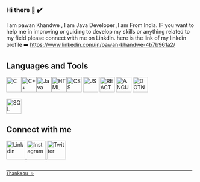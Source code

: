 ### Hi there 👋 ✔️
I am pawan Khandwe , I am Java Developer ,I am From India.
IF you want to help me in improving or guiding to develop my skills or anything 
related to my field please connect with me on Linkdin. 
here is the link of my linkdin profile ➡️ 
https://www.linkedin.com/in/pawan-khandwe-4b7b961a2/

## Languages and Tools
<img src='https://e7.pngegg.com/pngimages/724/306/png-clipart-c-logo-c-programming-language-icon-letter-c-blue-logo.png' alt="C" height=40 width=40><img src='https://upload.wikimedia.org/wikipedia/commons/thumb/1/18/ISO_C%2B%2B_Logo.svg/1200px-ISO_C%2B%2B_Logo.svg.png' alt="C++" height=40 width=40><img src='https://upload.wikimedia.org/wikipedia/en/thumb/3/30/Java_programming_language_logo.svg/1200px-Java_programming_language_logo.svg.png' alt="Java" height=40 width=40><img src='https://upload.wikimedia.org/wikipedia/commons/thumb/6/61/HTML5_logo_and_wordmark.svg/1200px-HTML5_logo_and_wordmark.svg.png' alt="HTML" height=40 width=40><img src='https://upload.wikimedia.org/wikipedia/commons/thumb/d/d5/CSS3_logo_and_wordmark.svg/1200px-CSS3_logo_and_wordmark.svg.png' alt="CSS" height=40 width=40>
<img src='https://commons.wikimedia.org/wiki/File:Unofficial_JavaScript_logo_2.svg' alt="JS" height=40 width=40>
<img src='https://upload.wikimedia.org/wikipedia/commons/thumb/d/d5/CSS3_logo_and_wordmark.svg/1200px-CSS3_logo_and_wordmark.svg.png' alt="REACT" height=40 width=40>
<img src='https://upload.wikimedia.org/wikipedia/commons/thumb/d/d5/CSS3_logo_and_wordmark.svg/1200px-CSS3_logo_and_wordmark.svg.png' alt="ANGULAR" height=40 width=40>
<img src='https://upload.wikimedia.org/wikipedia/commons/thumb/d/d5/CSS3_logo_and_wordmark.svg/1200px-CSS3_logo_and_wordmark.svg.png' alt="DOTNET" height=40 width=40>


<img src='https://thumbs.dreamstime.com/z/sql-database-web-language-programming-designing-logo-monogram-symbol-sites-banners-171784940.jpgs' alt="SQL" height=40 width=40>

## Connect with me 

<a href="https://www.linkedin.com/in/pawan-khandwe-4b7b961a2/">
         <img alt="Linkdin" src="https://upload.wikimedia.org/wikipedia/commons/thumb/c/ca/LinkedIn_logo_initials.png/600px-LinkedIn_logo_initials.png"
         width=50" height="50"><a href="https://www.instagram.com/pawan_i3/">
         <img alt="Instagram" src="https://upload.wikimedia.org/wikipedia/commons/thumb/e/e7/Instagram_logo_2016.svg/1200px-Instagram_logo_2016.svg.png"
         width=50" height="50"><a href="https://twitter.com/KhandwePawan">
         <img alt="Twitter" src="https://encrypted-tbn0.gstatic.com/images?q=tbn:ANd9GcQBnAP1XTnQm0RrXsy5p2xqe_LfEdC0kY1Xc-NiszlIKFtBrWnoF8E1oIc3Nqmx4v-bmDM&usqp=CAU"
         width=50" height="50">
                               

                               

                              
                                                                               
                              
                                                                         ThankYou ✨

<!--
**pawankhandwe/pawankhandwe** is a ✨ _special_ ✨ repository because its `README.md` (this file) appears on your GitHub profile.

Here are some ideas to get you started:

- 🔭 I’m currently working on ...
- 🌱 I’m currently learning ...
- 👯 I’m looking to collaborate on ...
- 🤔 I’m looking for help with ...
- 💬 Ask me about ...
- 📫 How to reach me: ...
- 😄 Pronouns: ...
- ⚡ Fun fact: ...
-->
